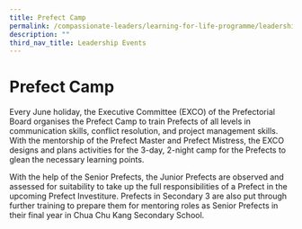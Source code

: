 ```yaml
---
title: Prefect Camp
permalink: /compassionate-leaders/learning-for-life-programme/leadership-events/prefect-camp/
description: ""
third_nav_title: Leadership Events
---
```


# **Prefect Camp**

Every June holiday, the Executive Committee (EXCO) of the Prefectorial Board organises the Prefect Camp to train Prefects of all levels in communication skills, conflict resolution, and project management skills. With the mentorship of the Prefect Master and Prefect Mistress, the EXCO designs and plans activities for the 3-day, 2-night camp for the Prefects to glean the necessary learning points.

With the help of the Senior Prefects, the Junior Prefects are observed and assessed for suitability to take up the full responsibilities of a Prefect in the upcoming Prefect Investiture. Prefects in Secondary 3 are also put through further training to prepare them for mentoring roles as Senior Prefects in their final year in Chua Chu Kang Secondary School.